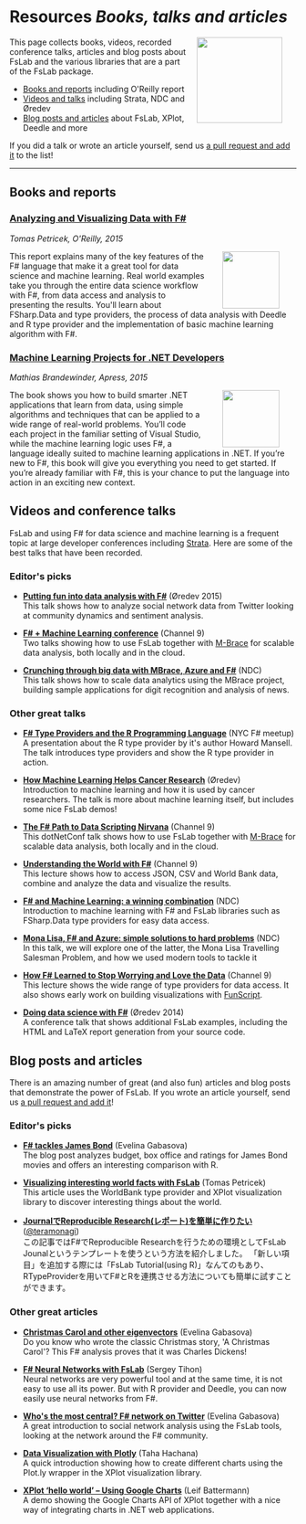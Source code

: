 Resources _Books, talks and articles_
=====================================

<img src="/img/report/cover.png" style="width:150px;float:right;margin:0px 5% 20px 3%" />

This page collects books, videos, recorded conference talks, articles and blog posts
about FsLab and the various libraries that are a part of the FsLab package.

 * [Books and reports](#Books-and-reports) including O'Reilly report
 * [Videos and talks](#Videos-and-conference-talks) including Strata, NDC and Øredev
 * [Blog posts and articles](#Blog-posts-and-articles) about FsLab, XPlot, Deedle and more

If you did a talk or wrote an article yourself, send us [a pull request and add it](https://github.com/fslaborg/fslab.org/blob/source/content/resources/index.md)
to the list! 

***************************************************************************************************

Books and reports
-----------------

### [Analyzing and Visualizing Data with F#](https://fslab.org/report/)

_Tomas Petricek, O'Reilly, 2015_

[<img src="/img/report/cover.png" style="float:right;width:100px;margin:0px 30px 0px 30px" />](https://fslab.org/report/)

This report explains many of the key features of the F# language that make it a great tool 
for data science and machine learning. Real world examples take you through the entire data 
science workflow with F#, from data access and analysis to presenting the results. You'll learn about
FSharp.Data and type providers, the process of data analysis with Deedle and R type provider and
the implementation of basic machine learning algorithm with F#.

### [Machine Learning Projects for .NET Developers](http://www.machine-learning-projects-for-dot-net-developers.com/)

_Mathias Brandewinder, Apress, 2015_

[<img src="/img/other/mlprojects.jpg" style="float:right;width:100px;margin:0px 30px 0px 30px" />](http://www.machine-learning-projects-for-dot-net-developers.com/)

The book shows you how to build smarter .NET applications that learn from data, using simple 
algorithms and techniques that can be applied to a wide range of real-world problems. You’ll 
code each project in the familiar setting of Visual Studio, while the machine learning logic 
uses F#, a language ideally suited to machine learning applications in .NET. If you’re new to 
F#, this book will give you everything you need to get started. If you’re already familiar 
with F#, this is your chance to put the language into action in an exciting new context.

Videos and conference talks
---------------------------

FsLab and using F# for data science and machine learning is a frequent topic at
large developer conferences including [Strata](http://conferences.oreilly.com/strata/strataeu2014/public/schedule/detail/37395).
Here are some of the best talks that have been recorded.

### Editor's picks

 - [**Putting fun into data analysis with F#**](https://vimeo.com/144816160) (Øredev 2015)<br />
  This talk shows how to analyze social network data from Twitter looking at community dynamics and sentiment analysis.
     
 - [**F# + Machine Learning conference**](https://channel9.msdn.com/Events/FSharp-Events/fsharp-ML-MVP-Summit-2015) (Channel 9)<br />
   Two talks showing how to use FsLab together with <a href="http://www.m-brace.net/">M-Brace</a> for scalable data 
   analysis, both locally and in the cloud.

 - [**Crunching through big data with MBrace, Azure and F#**](https://vimeo.com/131637364) (NDC)<br />
   This talk shows how to scale data analytics using the MBrace project, building sample applications for digit recognition and analysis of news.

### Other great talks

 - [**F# Type Providers and the R Programming Language**](https://vimeo.com/49045879) (NYC F# meetup) <br />
   A presentation about the R type provider by it's author Howard Mansell. The talk introduces type providers and show the R type provider in action.
   
 - [**How Machine Learning Helps Cancer Research**](https://vimeo.com/144989925) (Øredev)<br />
   Introduction to machine learning and how it is used by cancer researchers. The talk is more about machine learning itself, but
   includes some nice FsLab demos!   

 - [**The F# Path to Data Scripting Nirvana**](http://channel9.msdn.com/Events/dotnetConf/2015/The-F-Path-to-Data-Scripting-Nirvana) (Channel 9)<br />
   This dotNetConf talk shows how to use FsLab together with <a href="http://www.m-brace.net/">M-Brace</a> for scalable 
   data analysis, both locally and in the cloud.

 - [**Understanding the World with F#**](http://channel9.msdn.com/posts/Understanding-the-World-with-F) (Channel 9)<br />
   This lecture shows how to access JSON, CSV and World Bank data, combine and analyze the data and visualize the results.

 - [**F# and Machine Learning: a winning combination**](https://vimeo.com/97514517) (NDC)<br />
   Introduction to machine learning with F# and FsLab libraries such as FSharp.Data type providers for easy data access.
      
 - [**Mona Lisa, F# and Azure: simple solutions to hard problems**](https://vimeo.com/113597999) (NDC)<br />
   In this talk, we will explore one of the latter, the Mona Lisa Travelling Salesman Problem, and how we used modern tools to tackle it

 - [**How F# Learned to Stop Worrying and Love the Data**](http://channel9.msdn.com/posts/Tomas-Petricek-How-F-Learned-to-Stop-Worrying-and-Love-the-Data) (Channel 9)<br />
   This lecture shows the wide range of type providers for data access. It also shows early 
   work on building visualizations with [FunScript](http://funscript.info).

 - [**Doing data science with F#**](https://vimeo.com/111289053) (Øredev 2014)<br />
   A conference talk that shows additional FsLab examples, including the HTML and
   LaTeX report generation from your source code.


Blog posts and articles
-----------------------

There is an amazing number of great (and also fun) articles and blog posts that demonstrate the power of FsLab.
If you wrote an article yourself, send us [a pull request and add it](https://github.com/fslaborg/fslab.org/blob/source/content/resources/index.md)! 

### Editor's picks

 - [**F# tackles James Bond**](http://evelinag.com/blog/2015/11-18-f-tackles-james-bond/) (Evelina Gabasova)<br />
    The blog post analyzes budget, box office and ratings for James Bond movies and offers an interesting comparison with R.

 - [**Visualizing interesting world facts with FsLab**](http://tomasp.net/blog/2015/fslab-world-visualization) (Tomas Petricek)<br />
   This article uses the WorldBank type provider and XPlot visualization library to discover interesting things about the world.
   
 - [**JournalでReproducible Research(レポート)を簡単に作りたい**](http://d.hatena.ne.jp/teramonagi/20141217/1418766536)
   ([@teramonagi](https://twitter.com/teramonagi))<br />
   この記事ではF#でReproducible Researchを行うための環境としてFsLab Jounalというテンプレートを使うという方法を紹介しました。
   「新しい項目」を追加する際には「FsLab Tutorial(using R)」なんてのもあり、RTypeProviderを用いてF#とRを連携させる方法についても簡単に試すことができます。

### Other great articles

 - [**Christmas Carol and other eigenvectors**](http://evelinag.com/blog/2014/12-15-christmas-carol-and-other-eigenvectors/) (Evelina Gabasova) <br />
  Do you know who wrote the classic Christmas story, 'A Christmas Carol'? This F# analysis proves that it was Charles Dickens!

 - [**F# Neural Networks with FsLab**](https://sergeytihon.wordpress.com/2013/11/18/f-neural-networks-with-rprovider-deedle/) (Sergey Tihon)<br />
   Neural networks are very powerful tool and at the same time, it is not easy to use all its power. But with R provider and Deedle,
   you can now easily use neural networks from F#.

 - [**Who's the most central? F# network on Twitter**](http://evelinag.com/blog/2014/05-12-analyzing-f-network-on-twitter/) (Evelina Gabasova)<br />
  A great introduction to social network analysis using the FsLab tools, looking at the network around the F# community.

 - [**Data Visualization with Plotly**](http://fsharp-code.blogspot.co.uk/2015/06/data-visualization-with-plotly.html) (Taha Hachana) <br />
   A quick introduction showing how to create different charts using the Plot.ly wrapper in the XPlot visualization library.
  
 - [**XPlot ‘hello world’ – Using Google Charts**](http://blog.leifbattermann.de/2015/11/07/xplot-hello-world/) (Leif Battermann) <br />
   A demo showing the Google Charts API of XPlot together with a nice way of integrating charts in .NET web applications.
